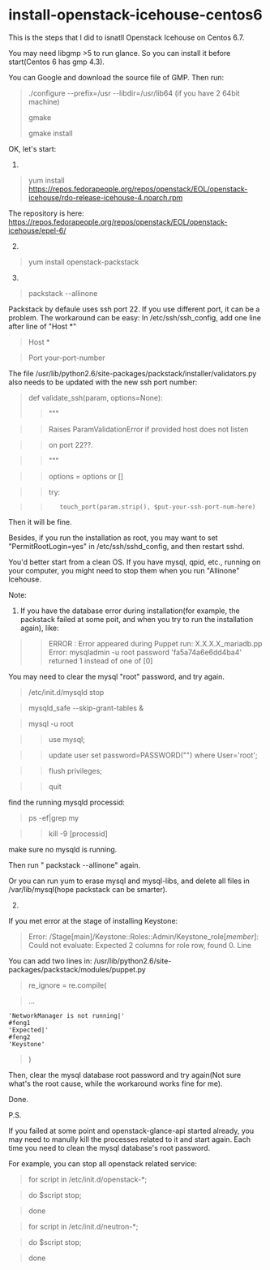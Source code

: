# install-openstack-icehouse-centos6

This is the steps that I did to isnatll Openstack Icehouse on Centos 6.7.

You may need libgmp >5 to run glance. So you can install it before start(Centos 6 has gmp 4.3).

You can Google  and download the source file of GMP. Then run:
  >./configure --prefix=/usr --libdir=/usr/lib64  (if you have 2 64bit machine)
  >
  >gmake
  >
  >gmake install
  
OK, let's start:

1. 
> yum install https://repos.fedorapeople.org/repos/openstack/EOL/openstack-icehouse/rdo-release-icehouse-4.noarch.rpm

The repository is here: https://repos.fedorapeople.org/repos/openstack/EOL/openstack-icehouse/epel-6/

2. 
> yum install openstack-packstack

3.

>packstack --allinone

Packstack by defaule uses ssh port 22. If you use different port, it can be a problem. The workaround can be easy:
In /etc/ssh/ssh_config, add one line after line of "Host *"

>Host *
 
 >    Port your-port-number

The file /usr/lib/python2.6/site-packages/packstack/installer/validators.py also needs to be updated with the new ssh port number:

>def validate_ssh(param, options=None):
>>    """

>>    Raises ParamValidationError if provided host does not listen

>>    on port 22??.

>>    """

>>    options = options or []

>>    try:

>>        touch_port(param.strip(), $put-your-ssh-port-num-here)

Then it will be fine.

Besides, if you run the installation as root, you may want to set "PermitRootLogin=yes" in /etc/ssh/sshd_config, and then restart sshd.

You'd better start from a clean OS. If you have mysql, qpid, etc., running on your computer, you might need to stop them when you run "Allinone" Icehouse.


Note:

1. If you have the database error during installation(for example, the packstack failed at some poit, and when you try to run the installation again), like:

>>ERROR : Error appeared during Puppet run: X.X.X.X_mariadb.pp
>>Error: mysqladmin -u root  password 'fa5a74a6e6dd4ba4' returned 1 instead of one of [0]

You may need to clear the mysql "root" password, and try again.

>/etc/init.d/mysqld stop

>mysqld_safe --skip-grant-tables &

>mysql -u root

>>use mysql;

>>update user set password=PASSWORD("") where User='root';

>>flush privileges;

>>quit

find the running mysqld processid:

>ps -ef|grep my

>>kill -9 [processid]

make sure no mysqld is running.

Then run " packstack --allinone" again.

Or you can run yum to erase mysql and mysql-libs, and delete all files in /var/lib/mysql(hope packstack can be smarter).

2.

If you met error at the stage of installing Keystone:

>Error: /Stage[main]/Keystone::Roles::Admin/Keystone_role[_member_]: Could not evaluate: Expected 2 columns for role row, found 0. Line

You can add two lines in: /usr/lib/python2.6/site-packages/packstack/modules/puppet.py

>re_ignore = re.compile(

>...

    'NetworkManager is not running|'
    #feng1
    'Expected|'
    #feng2
    'Keystone'
>)

Then, clear the mysql database root password and try again(Not sure what's the root cause, while the workaround works fine for me).

Done.

P.S.

If you failed at some point and openstack-glance-api started already, you may need to manully kill the processes related to it and start again. Each time you need to clean the mysql database's root password.

For example, you can stop all openstack related service:

>for script in /etc/init.d/openstack-*;

>do
 >   $script stop;

>done

>for script in /etc/init.d/neutron-*;

>do
>    $script stop;

>done


